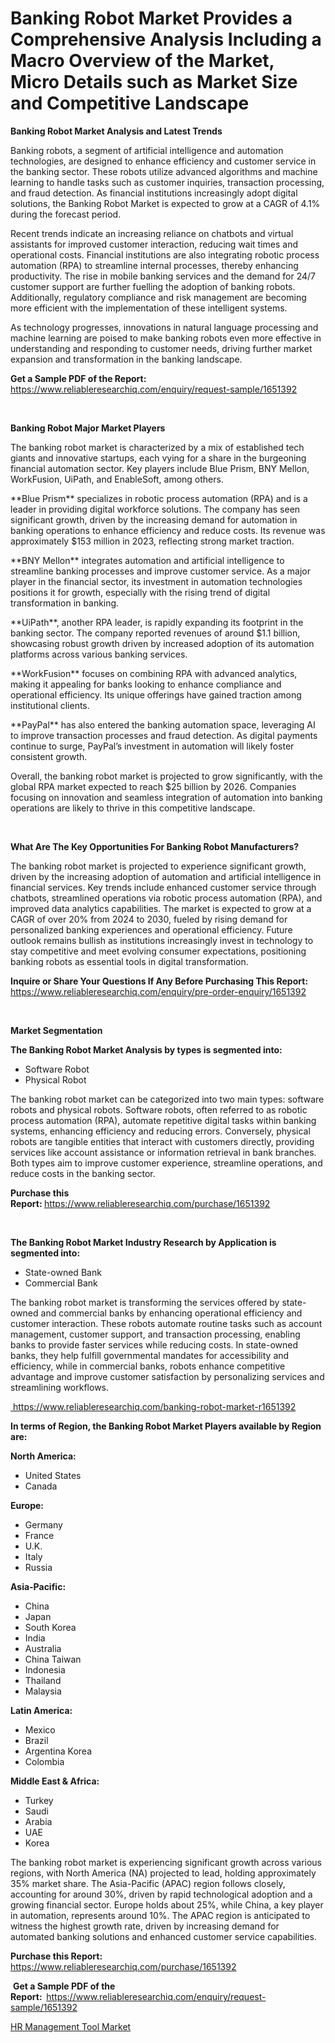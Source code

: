 <p><h1>Banking Robot Market Provides a Comprehensive Analysis Including a Macro Overview of the Market, Micro Details such as Market Size and Competitive Landscape</h1></p><p><strong>Banking Robot Market Analysis and Latest Trends</strong></p>
<p><p>Banking robots, a segment of artificial intelligence and automation technologies, are designed to enhance efficiency and customer service in the banking sector. These robots utilize advanced algorithms and machine learning to handle tasks such as customer inquiries, transaction processing, and fraud detection. As financial institutions increasingly adopt digital solutions, the Banking Robot Market is expected to grow at a CAGR of 4.1% during the forecast period.</p><p>Recent trends indicate an increasing reliance on chatbots and virtual assistants for improved customer interaction, reducing wait times and operational costs. Financial institutions are also integrating robotic process automation (RPA) to streamline internal processes, thereby enhancing productivity. The rise in mobile banking services and the demand for 24/7 customer support are further fuelling the adoption of banking robots. Additionally, regulatory compliance and risk management are becoming more efficient with the implementation of these intelligent systems.</p><p>As technology progresses, innovations in natural language processing and machine learning are poised to make banking robots even more effective in understanding and responding to customer needs, driving further market expansion and transformation in the banking landscape.</p></p>
<p><strong>Get a Sample PDF of the Report:&nbsp;</strong> <a href="https://www.reliableresearchiq.com/enquiry/request-sample/1651392?utm_campaign=3283&utm_medium=2&utm_source=Github&utm_content=ia&utm_term=09032025&utm_id=banking-robot">https://www.reliableresearchiq.com/enquiry/request-sample/1651392</a></p>
<p>&nbsp;</p>
<p><strong>Banking Robot Major Market Players</strong></p>
<p><p>The banking robot market is characterized by a mix of established tech giants and innovative startups, each vying for a share in the burgeoning financial automation sector. Key players include Blue Prism, BNY Mellon, WorkFusion, UiPath, and EnableSoft, among others.</p><p>**Blue Prism** specializes in robotic process automation (RPA) and is a leader in providing digital workforce solutions. The company has seen significant growth, driven by the increasing demand for automation in banking operations to enhance efficiency and reduce costs. Its revenue was approximately $153 million in 2023, reflecting strong market traction.</p><p>**BNY Mellon** integrates automation and artificial intelligence to streamline banking processes and improve customer service. As a major player in the financial sector, its investment in automation technologies positions it for growth, especially with the rising trend of digital transformation in banking.</p><p>**UiPath**, another RPA leader, is rapidly expanding its footprint in the banking sector. The company reported revenues of around $1.1 billion, showcasing robust growth driven by increased adoption of its automation platforms across various banking services.</p><p>**WorkFusion** focuses on combining RPA with advanced analytics, making it appealing for banks looking to enhance compliance and operational efficiency. Its unique offerings have gained traction among institutional clients.</p><p>**PayPal** has also entered the banking automation space, leveraging AI to improve transaction processes and fraud detection. As digital payments continue to surge, PayPal’s investment in automation will likely foster consistent growth.</p><p>Overall, the banking robot market is projected to grow significantly, with the global RPA market expected to reach $25 billion by 2026. Companies focusing on innovation and seamless integration of automation into banking operations are likely to thrive in this competitive landscape.</p></p>
<p>&nbsp;</p>
<p><strong>What Are The Key Opportunities For Banking Robot Manufacturers?</strong></p>
<p><p>The banking robot market is projected to experience significant growth, driven by the increasing adoption of automation and artificial intelligence in financial services. Key trends include enhanced customer service through chatbots, streamlined operations via robotic process automation (RPA), and improved data analytics capabilities. The market is expected to grow at a CAGR of over 20% from 2024 to 2030, fueled by rising demand for personalized banking experiences and operational efficiency. Future outlook remains bullish as institutions increasingly invest in technology to stay competitive and meet evolving consumer expectations, positioning banking robots as essential tools in digital transformation.</p></p>
<p><strong>Inquire or Share Your Questions If Any Before Purchasing This Report:</strong> <a href="https://www.reliableresearchiq.com/enquiry/pre-order-enquiry/1651392?utm_campaign=3283&utm_medium=2&utm_source=Github&utm_content=ia&utm_term=09032025&utm_id=banking-robot">https://www.reliableresearchiq.com/enquiry/pre-order-enquiry/1651392</a></p>
<p>&nbsp;</p>
<p><strong>Market Segmentation</strong></p>
<p><strong>The Banking Robot Market Analysis by types is segmented into:</strong></p>
<p><ul><li>Software Robot</li><li>Physical Robot</li></ul></p>
<p><p>The banking robot market can be categorized into two main types: software robots and physical robots. Software robots, often referred to as robotic process automation (RPA), automate repetitive digital tasks within banking systems, enhancing efficiency and reducing errors. Conversely, physical robots are tangible entities that interact with customers directly, providing services like account assistance or information retrieval in bank branches. Both types aim to improve customer experience, streamline operations, and reduce costs in the banking sector.</p></p>
<p><strong>Purchase this Report:&nbsp;</strong><a href="https://www.reliableresearchiq.com/purchase/1651392?utm_campaign=3283&utm_medium=2&utm_source=Github&utm_content=ia&utm_term=09032025&utm_id=banking-robot">https://www.reliableresearchiq.com/purchase/1651392</a></p>
<p>&nbsp;</p>
<p><strong>The Banking Robot Market Industry Research by Application is segmented into:</strong></p>
<p><ul><li>State-owned Bank</li><li>Commercial Bank</li></ul></p>
<p><p>The banking robot market is transforming the services offered by state-owned and commercial banks by enhancing operational efficiency and customer interaction. These robots automate routine tasks such as account management, customer support, and transaction processing, enabling banks to provide faster services while reducing costs. In state-owned banks, they help fulfill governmental mandates for accessibility and efficiency, while in commercial banks, robots enhance competitive advantage and improve customer satisfaction by personalizing services and streamlining workflows.</p></p>
<p><a href="https://www.reliableresearchiq.com/banking-robot-market-r1651392?utm_campaign=3283&utm_medium=2&utm_source=Github&utm_content=ia&utm_term=09032025&utm_id=banking-robot">&nbsp;https://www.reliableresearchiq.com/banking-robot-market-r1651392</a></p>
<p><strong>In terms of Region, the Banking Robot Market Players available by Region are:</strong></p>
<p>
    <p> <strong> North America: </strong>
        <ul>
            <li>United States</li>
            <li>Canada</li>
        </ul>
        </p> 
    <p> <strong> Europe: </strong>
        <ul>
            <li>Germany</li>
            <li>France</li>
            <li>U.K.</li>
            <li>Italy</li>
            <li>Russia</li>
        </ul>
        </p> 
    <p> <strong> Asia-Pacific: </strong>
        <ul>
            <li>China</li>
            <li>Japan</li>
            <li>South Korea</li>
            <li>India</li>
            <li>Australia</li>
            <li>China Taiwan</li>
            <li>Indonesia</li>
            <li>Thailand</li>
            <li>Malaysia</li>
        </ul>
        </p> 
    <p> <strong> Latin America: </strong>
        <ul>
            <li>Mexico</li>
            <li>Brazil</li>
            <li>Argentina Korea</li>
            <li>Colombia</li>
        </ul>
        </p> 
    <p> <strong> Middle East & Africa: </strong>
        <ul>
            <li>Turkey</li>
            <li>Saudi</li>
            <li>Arabia</li>
            <li>UAE</li>
            <li>Korea</li>
        </ul>
    </p>
    </p>
<p><p>The banking robot market is experiencing significant growth across various regions, with North America (NA) projected to lead, holding approximately 35% market share. The Asia-Pacific (APAC) region follows closely, accounting for around 30%, driven by rapid technological adoption and a growing financial sector. Europe holds about 25%, while China, a key player in automation, represents around 10%. The APAC region is anticipated to witness the highest growth rate, driven by increasing demand for automated banking solutions and enhanced customer service capabilities.</p></p>
<p><strong>Purchase this Report: </strong><a href="https://www.reliableresearchiq.com/purchase/1651392?utm_campaign=3283&utm_medium=2&utm_source=Github&utm_content=ia&utm_term=09032025&utm_id=banking-robot">https://www.reliableresearchiq.com/purchase/1651392</a></p>
<p>&nbsp;<strong>Get a Sample PDF of the Report:&nbsp;&nbsp;</strong><a href="https://www.reliableresearchiq.com/enquiry/request-sample/1651392?utm_campaign=3283&utm_medium=2&utm_source=Github&utm_content=ia&utm_term=09032025&utm_id=banking-robot">https://www.reliableresearchiq.com/enquiry/request-sample/1651392</a></p>
<p><strong></strong></p>
<p><p><a href="https://github.com/supicweg/Market-Research-Report-List-1/blob/main/hr-management-tool-market.md?utm_campaign=3283&utm_medium=2&utm_source=Github&utm_content=ia&utm_term=09032025&utm_id=banking-robot">HR Management Tool Market</a></p></p>